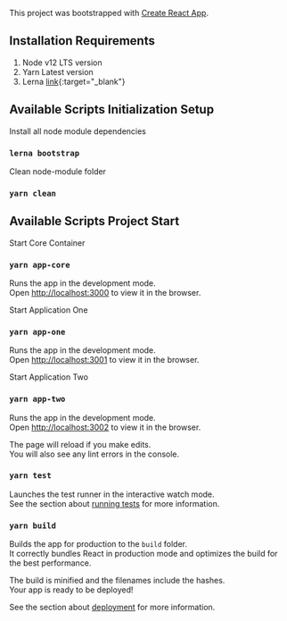 This project was bootstrapped with [Create React App](https://github.com/facebook/create-react-app).

## Installation Requirements
1. Node v12 LTS version
2. Yarn Latest version
3. Lerna [link](https://lerna.js.org){:target="_blank"}


## Available Scripts Initialization Setup

Install all node module dependencies

### `lerna bootstrap`

Clean node-module folder

### `yarn clean`

## Available Scripts Project Start

Start Core Container

### `yarn app-core`

Runs the app in the development mode.<br />
Open [http://localhost:3000](http://localhost:3000) to view it in the browser.

Start Application One

### `yarn app-one`

Runs the app in the development mode.<br />
Open [http://localhost:3001](http://localhost:3001) to view it in the browser.

Start Application Two

### `yarn app-two`

Runs the app in the development mode.<br />
Open [http://localhost:3002](http://localhost:3002) to view it in the browser.

The page will reload if you make edits.<br />
You will also see any lint errors in the console.

### `yarn test`

Launches the test runner in the interactive watch mode.<br />
See the section about [running tests](https://facebook.github.io/create-react-app/docs/running-tests) for more information.

### `yarn build`

Builds the app for production to the `build` folder.<br />
It correctly bundles React in production mode and optimizes the build for the best performance.

The build is minified and the filenames include the hashes.<br />
Your app is ready to be deployed!

See the section about [deployment](https://facebook.github.io/create-react-app/docs/deployment) for more information.

